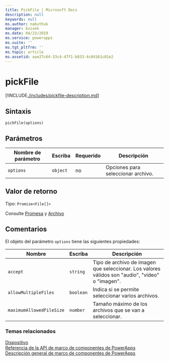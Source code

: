 ```yaml
---
title: PickFile | Microsoft Docs
description: null
keywords: null
ms.author: nabuthuk
manager: kvivek
ms.date: 04/23/2019
ms.service: powerapps
ms.suite: ''
ms.tgt_pltfrm: ''
ms.topic: article
ms.assetid: aae27c64-33c4-47f1-b833-4c04161c01e2
---
```


# <a name="pickfile"></a>pickFile

[!INCLUDE[./includes/pickfile-description.md](./includes/pickfile-description.md)]

## <a name="syntax"></a>Sintaxis

`pickFile(options)`

## <a name="parameters"></a>Parámetros

| Nombre de parámetro|Escriba|Requerido|Descripción|
| ------------- |----|--------|-----------|
|`options`|`object`|no|Opciones para seleccionar archivo.|

## <a name="return-value"></a>Valor de retorno

Tipo: `Promise<File[]>`

Consulte [Promesa](https://developer.mozilla.org/docs/Web/JavaScript/Reference/Global_Objects/Promise) y [Archivo](https://developer.mozilla.org/docs/Web/API/File)

## <a name="remarks"></a>Comentarios

El objeto del parámetro `options` tiene las siguientes propiedades:

|Nombre|Escriba|Descripción|
|--|--|--|
|`accept`|`string`|Tipo de archivo de imagen que seleccionar. Los valores válidos son "audio", "vídeo" o "imagen".|
|`allowMultipleFiles`|`boolean`|Indica si se permite seleccionar varios archivos.|
|`maximumAllowedFileSize`|`number`|Tamaño máximo de los archivos que se van a seleccionar.|


### <a name="related-topics"></a>Temas relacionados

[Dispositivo](../device.md)<br/>
[Referencia de la API de marco de componentes de PowerApps](../../reference/index.md)<br/>
[Descripción general de marco de componentes de PowerApps](../../overview.md)